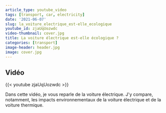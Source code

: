 ```yaml
---
article_type: youtube_video
tags: [transport, car, electricity]
date: '2021-06-07'
slug: la_voiture_electrique_est-elle_ecologique
youtube_id: zjaUqUozwdc
video-thumbnail: cover.jpg
title: La voiture électrique est-elle écologique ?
categories: [transport]
image-header: header.jpg
image: cover.jpg
---
```


## Vidéo

{{< youtube zjaUqUozwdc >}}

Dans cette vidéo, je vous reparle de la voiture électrique. J'y compare, notamment, les impacts environnementaux de la voiture électrique et de la voiture thermique.